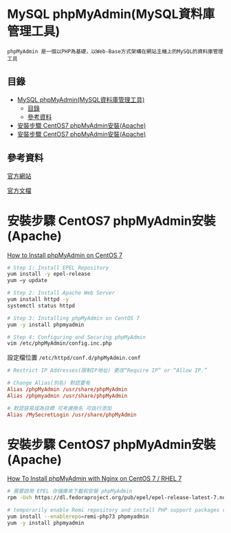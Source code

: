 # MySQL phpMyAdmin(MySQL資料庫管理工具)

```
phpMyAdmin 是一個以PHP為基礎，以Web-Base方式架構在網站主機上的MySQL的資料庫管理工具
```

## 目錄

- [MySQL phpMyAdmin(MySQL資料庫管理工具)](#mysql-phpmyadminmysql資料庫管理工具)
	- [目錄](#目錄)
	- [參考資料](#參考資料)
- [安裝步驟 CentOS7 phpMyAdmin安裝(Apache)](#安裝步驟-centos7-phpmyadmin安裝apache)
- [安裝步驟 CentOS7 phpMyAdmin安裝(Apache)](#安裝步驟-centos7-phpmyadmin安裝apache-1)

## 參考資料

[官方網站](https://www.phpmyadmin.net/)

[官方文檔](https://docs.phpmyadmin.net/zh_CN/latest/)

# 安裝步驟 CentOS7 phpMyAdmin安裝(Apache)

[How to Install phpMyAdmin on CentOS 7](https://phoenixnap.com/kb/how-to-install-secure-phpmyadmin-on-centos-7)



```bash
# Step 1: Install EPEL Repository
yum install -y epel-release
yum –y update

# Step 2: Install Apache Web Server
yum install httpd -y
systemctl status httpd

# Step 3: Installing phpMyAdmin on CentOS 7
yum -y install phpmyadmin

# Step 4: Configuring and Securing phpMyAdmin
vim /etc/phpMyAdmin/config.inc.php
```

設定檔位置 `/etc/httpd/conf.d/phpMyAdmin.conf`

```conf
# Restrict IP Addresses(限制IP地址) 更改“Require IP” or “Allow IP.”

# Change Alias(別名) 默認要有
Alias /phpMyAdmin /usr/share/phpMyAdmin
Alias /phpmyadmin /usr/share/phpMyAdmin

# 默認容易成為目標 可考慮換名 可自行添加
Alias /MySecretLogin /usr/share/phpMyAdmin
```

# 安裝步驟 CentOS7 phpMyAdmin安裝(Apache)

[How To Install phpMyAdmin with Nginx on CentOS 7 / RHEL 7](https://www.itzgeek.com/how-tos/linux/centos-how-tos/phpmyadmin-with-nginx-on-centos-7-rhel-7.html)

```bash
# 需要啟用 EPEL 存儲庫來下載和安裝 phpMyAdmin
rpm -Uvh https://dl.fedoraproject.org/pub/epel/epel-release-latest-7.noarch.rpm複製

# temporarily enable Remi repository and install PHP support packages required for phpMyAdmin
yum install --enablerepo=remi-php73 phpmyadmin
yum -y install phpmyadmin
```